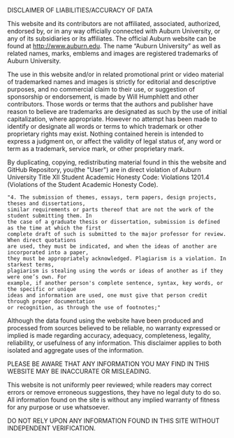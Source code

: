 DISCLAIMER OF LIABILITIES/ACCURACY OF DATA

This website and its contributors are not affiliated, associated, authorized, endorsed by, or in any way
officially connected with Auburn University, or any of its subsidiaries or its affiliates. The official
Auburn website can be found at http://www.auburn.edu. The name “Auburn University” as well as related
names, marks, emblems and images are registered trademarks of Auburn University.

The use in this website and/or in related promotional print or video material of trademarked names and
images is strictly for editorial and descriptive purposes, and no commercial claim to their use, or
suggestion of sponsorship or endorsement, is made by Will Humphlett and other contributors. Those words or
terms that the authors and publisher have reason to believe are trademarks are designated as such by the
use of initial capitalization, where appropriate. However no attempt has been made to identify or
designate all words or terms to which trademark or other proprietary rights may exist. Nothing contained
herein is intended to express a judgment on, or affect the validity of legal status of, any word or term
as a trademark, service mark, or other proprietary mark.

By duplicating, copying, redistributing material found in this the website and GitHub Repository,
you(the "User") are in direct violation of Auburn University Title XII Student Academic Honesty Code:
Violations 1201.4 (Violations of the Student Academic Honesty Code).

    "4. The submission of themes, essays, term papers, design projects, theses and dissertations,
    similar requirements or parts thereof that are not the work of the student submitting them. In
    the case of a graduate thesis or dissertation, submission is defined as the time at which the first
    complete draft of such is submitted to the major professor for review. When direct quotations
    are used, they must be indicated, and when the ideas of another are incorporated into a paper,
    they must be appropriately acknowledged. Plagiarism is a violation. In starkest terms,
    plagiarism is stealing using the words or ideas of another as if they were one’s own. For
    example, if another person's complete sentence, syntax, key words, or the specific or unique
    ideas and information are used, one must give that person credit through proper documentation
    or recognition, as through the use of footnotes;"

Although the data found using the website have been produced and processed from sources believed to be
reliable, no warranty expressed or implied is made regarding accuracy, adequacy, completeness, legality,
reliability, or usefulness of any information. This disclaimer applies to both isolated and aggregate
uses of the information.

PLEASE BE AWARE THAT ANY INFORMATION YOU MAY FIND IN THIS WEBSITE MAY BE INACCURATE OR MISLEADING.

This website is not uniformly peer reviewed; while readers may correct errors or remove erroneous suggestions,
they have no legal duty to do so. All information found on the site is without any implied warranty of fitness
for any purpose or use whatsoever.

DO NOT RELY UPON ANY INFORMATION FOUND IN THIS SITE WITHOUT INDEPENDENT VERIFICATION.
